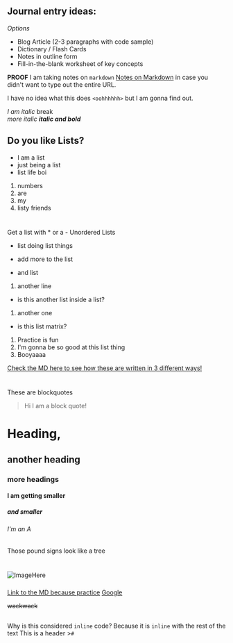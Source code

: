## Journal entry ideas:
_Options_

- Blog Article (2-3 paragraphs with code sample)
- Dictionary / Flash Cards
- Notes in outline form
- Fill-in-the-blank worksheet of key concepts





<!-- Being Silly -->
**PROOF** I am taking notes on `markdown`
[Notes on Markdown](https://github.com/lindseyshepard/learning-journal-repo/edit/master/notes-about-markdown) in case you didn't want to type out the entire URL.

I have no idea what this does
`<oohhhhhh>` but I am gonna find out.
<!-- -->
<!-- -->
<!-- -->
<!-- Italics -->
_I am italic_  break  
*more italic*
**_italic and bold_**

<!-- -->
<!-- -->

<!-- Lists -->
## Do you like Lists?
- I am a list  
- just being a list  
- list life boi
1. numbers
2. are
3. my
4. listy friends 
<!-- -->
<!-- -->
<!-- -->
# 

Get a list with * or a - Unordered Lists
* list doing list things
+ add more to the list  
- and list
1. another line
  - is this another list inside a list?
1. another one
- is this list matrix?
1. Practice is fun
1. I'm gonna be so good at this list thing
1. Booyaaaa

[Check the MD here to see how these are written in 3 different ways!](https://github.com/lindseyshepard/learning-journal-repo/edit/master/notes-about-markdown) 


#

<!--  Block quotes -->
These are blockquotes
> Hi I am a block quote!

# Heading,
## another heading
### more headings
#### I am getting smaller
##### and smaller
###### I'm an A
Those pound signs look like a tree
<!--  -->
<!--  -->
<!--  -->
<!-- I cannot be seen muahahahahhaha... -->
<!--  -->
<!--  -->

#

<!-- images -->
![ImageHere](https://www.shutterstock.com/image-photo/slice-juicy-grapefruit-on-top-yellow-1655597662)
###

<!-- Links -->
[Link to the MD because practice](https://lindseyshepard.github.io/learning-journal-repo/notes-about-markdown.md)
[Google](https://www.google.com)

~~wackwack~~
##


<!-- Inline Code-->
Why is this considered `inline` code? Because it is `inline` with the rest of the text
This is a header >`#`





